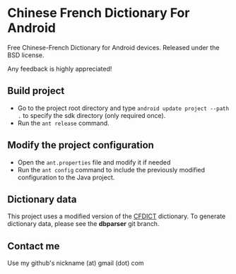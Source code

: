 Chinese French Dictionary For Android
=====================================

Free Chinese-French Dictionary for Android devices.
Released under the BSD license.

Any feedback is highly appreciated!


Build project
-------------

- Go to the project root directory and type `android update project --path .` to specify the sdk directory (only required once).
- Run the `ant release` command.


Modify the project configuration
--------------------------------

- Open the `ant.properties` file and modify it if needed
- Run the `ant config` command to include the previously modified configuration to the Java project.


Dictionary data
----------------

This project uses a modified version of the [CFDICT](http://www.chine-informations.com/chinois/open/CFDICT/) dictionary.
To generate dictionary data, please see the **dbparser** git branch.


Contact me
----------

Use my github's nickname (at) gmail (dot) com
